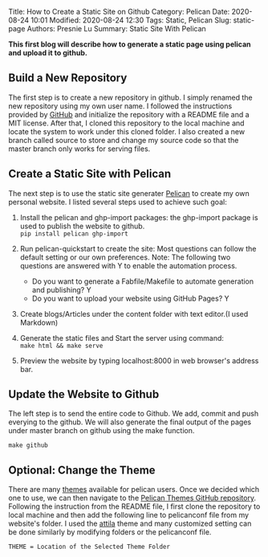 Title: How to Create a Static Site on Github
Category: Pelican
Date: 2020-08-24 10:01
Modified: 2020-08-24 12:30
Tags: Static, Pelican
Slug: static-page
Authors: Presnie Lu
Summary: Static Site With Pelican


**This first blog will describe how to generate a static page using pelican and upload it to github.**

## Build a New Repository
The first step is to create a new repository in github. I simply renamed the new repository using my own user name. I followed the instructions provided by [GitHub](https://pages.github.com/) and initialize the repository with a README file and a MIT license. After that, I cloned this repository to the local machine and locate the system to work under this cloned folder. I also created a new branch called source to store and change my source code so that the master branch only works for serving files. 

## Create a Static Site with Pelican
The next step is to use the static site generater [Pelican](https://blog.getpelican.com/) to create my own personal website. I listed several steps used to achieve such goal:  

1. Install the pelican and ghp-import packages: the ghp-import package is used to publish the website to github.  
```pip install pelican ghp-import```  
2. Run pelican-quickstart to create the site: Most questions can follow the default setting or our own preferences. Note: The following two questions are answered with Y to enable the automation process.  

    * Do you want to generate a Fabfile/Makefile to automate generation and publishing? Y  
    * Do you want to upload your website using GitHub Pages? Y  
    
3. Create blogs/Articles under the content folder with text editor.(I used Markdown)  
4. Generate the static files and Start the server using command:   
```make html && make serve ```  
  
5. Preview the website by typing localhost:8000 in web browser's address bar.  

## Update the Website to Github
The left step is to send the entire code to Github. We add, commit and push everying to the github. We will also generate the final output of the pages under master branch on github using the make function. 
  
``` make github ```  

## Optional: Change the Theme
There are many [themes](http://www.pelicanthemes.com/) available for pelican users. Once we decided which one to use, we can then navigate to the [Pelican Themes GitHub repository](https://github.com/getpelican/pelican-themes). Following the instruction from the README file, I first clone the repository to local machine and then add the following line to pelicanconf file from my website's folder. I used the [attila](https://github.com/arulrajnet/attila/tree/02dcad911ba1eb2d797a79ec008a810d89a2fde1) theme and many customized setting can be done similarly by modifying folders or the pelicanconf file.  
  
```THEME = Location of the Selected Theme Folder```


